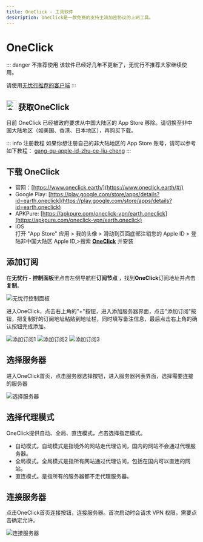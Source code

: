 ```yaml
---
title: OneClick - 工具软件
description: OneClick是一款免费的支持主流加密协议的上网工具。
---
```


# OneClick

::: danger 不推荐使用
该软件已经好几年不更新了，无忧行不推荐大家继续使用。

请使用[无忧行推荐的客户端](/devices/pc-mobile#1关于应该使用什么客户端)
:::

## <img src="https://1663121531-files.gitbook.io/~/files/v0/b/gitbook-x-prod.appspot.com/o/spaces%2FtaiByLw8cj0IZKJTlaiM%2Fuploads%2FJbOoXNw3x77qs1JZbQlI%2Foneclick.png?alt=media&token=6cde6e0a-1443-4a67-98e5-59f9605ab063" width="26" height="26" alt="OneClick图标"> 获取OneClick

目前 OneClick 已经被政府要求从中国大陆区的 App Store 移除。请切换至非中国大陆地区（如美国、香港、日本地区），再购买下载。

::: info 注册教程
如果你想注册自己的非大陆地区的 App Store 账号，请可以参考如下教程： [gang-qu-apple-id-zhu-ce-liu-cheng](../ding-yue-jie-dian/gang-qu-apple-id-zhu-ce-liu-cheng "mention")
:::

## 下载 OneClick

* 官网：[https://www.oneclick.earth/](https://www.oneclick.earth/#/)
* Google Play: [https://play.google.com/store/apps/details?id=earth.oneclick](https://play.google.com/store/apps/details?id=earth.oneclick)
* APKPure: [https://apkpure.com/oneclick-vpn/earth.oneclick](https://apkpure.com/oneclick-vpn/earth.oneclick)
* iOS \
  打开 "App Store" 应用 > 我的头像 > 滑动到页面底部注销您的 Apple ID > 登陆非中国大陆区 Apple ID[ ](https://apps.apple.com/us/app/quantumult-x/id1443988620)>搜索 [**OneClick**](https://apps.apple.com/us/app/id1545555197) 并安装

## 添加订阅

在**无忧行 - 控制面板**里点击左侧导航栏**订阅节点** ，找到**OneClick**订阅地址并点击**复制**。

<img src="https://1663121531-files.gitbook.io/~/files/v0/b/gitbook-x-prod.appspot.com/o/spaces%2FtaiByLw8cj0IZKJTlaiM%2Fuploads%2FSw1y49nJ027tgYJL8gvd%2Fimage.png?alt=media&token=7c57a70d-cbdd-4063-be08-0a420f752fd2" alt="无忧行控制面板">

进入OneClick，点击右上角的"+"按钮，进入添加服务器界面，点击"添加订阅"按钮，把复制好的订阅地址粘贴到地址栏，同时填写备注信息，最后点击右上角的确认按钮完成添加。

<img src="https://1663121531-files.gitbook.io/~/files/v0/b/gitbook-x-prod.appspot.com/o/spaces%2FtaiByLw8cj0IZKJTlaiM%2Fuploads%2FWm6CG03AfjzAkGt3RHPJ%2Fimage.png?alt=media&token=a87b6b81-fefa-4950-ad11-a09113323aa8" alt="添加订阅1">

<img src="https://1663121531-files.gitbook.io/~/files/v0/b/gitbook-x-prod.appspot.com/o/spaces%2FtaiByLw8cj0IZKJTlaiM%2Fuploads%2FtTr0wTQ6k14eJ1gwqgsE%2Fimage.png?alt=media&token=51c5b6ee-6ede-42e9-8c61-49ad904788a7" alt="添加订阅2">

<img src="https://1663121531-files.gitbook.io/~/files/v0/b/gitbook-x-prod.appspot.com/o/spaces%2FtaiByLw8cj0IZKJTlaiM%2Fuploads%2F1VpSCcwkjZkhUnrauDAZ%2Fimage.png?alt=media&token=a2f4e932-abf2-4a7c-be77-44dd6961ac0d" alt="添加订阅3">

## **选择服务器**

进入OneClick首页，点击服务器选择按钮，进入服务器列表界面，选择需要连接的服务器

<img src="https://1663121531-files.gitbook.io/~/files/v0/b/gitbook-x-prod.appspot.com/o/spaces%2FtaiByLw8cj0IZKJTlaiM%2Fuploads%2FVg9Odr50e7St5quFjRHj%2Fimage.png?alt=media&token=9e9da75d-e159-4171-b5d2-4d30c28f7ae8" alt="选择服务器">

## **选择代理模式**

OneClick提供自动、全局、直连模式，点击选择指定模式。

* 自动模式。自动模式是指境外的网站走代理访问，国内的网站不会通过代理服务器。
* 全局模式。全局模式是指所有网站通过代理访问，包括在国内可以直连的网站。
* 直连模式。是指所有的服务器都不走代理服务器。

## **连接服务器**

点击OneClick首页连接按钮，连接服务器。首次启动时会请求 VPN 权限，需要点击确定允许。

<img src="https://1663121531-files.gitbook.io/~/files/v0/b/gitbook-x-prod.appspot.com/o/spaces%2FtaiByLw8cj0IZKJTlaiM%2Fuploads%2FjHJ6f1fmiDH7wANQRtRL%2Fimage.png?alt=media&token=27516f0c-3adb-4dd0-b244-28ff9361aada" alt="连接服务器">
